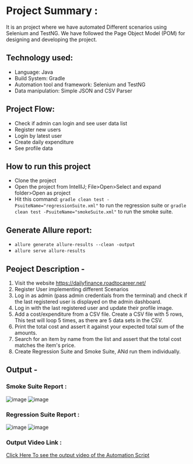 # Project Summary :
It is an project where we have automated Different scenarios using Selenium and TestNG. We have followed the Page Object Model (POM) for designing and developing the project.
## Technology used:
- Language: Java
- Build System: Gradle
- Automation tool and framework: Selenium and TestNG
- Data manipulation: Simple JSON and CSV Parser
## Project Flow:
- Check if admin can login and see user data list
- Register new users
- Login by latest user
- Create daily expenditure
- See profile data
## How to run this project
- Clone the project
- Open the project from IntellIJ; File>Open>Select and expand folder>Open as project
- Hit this command: `gradle clean test -PsuiteName="regressionSuite.xml"` to run the regression suite or `gradle clean test -PsuiteName="smokeSuite.xml"` to run the smoke suite.
## Generate Allure report:

- ``` allure generate allure-results --clean -output ``` 
-   ``` allure serve allure-results ```

## Peoject Description -

1. Visit the website https://dailyfinance.roadtocareer.net/
2. Register User implementing different Scenarios
3. Log in as admin (pass admin credentials from the terminal) and check if the last registered user is displayed on the admin dashboard. 
4. Log in with the last registered user and update their profile image.
5. Add a cost/expenditure from a CSV file. Create a CSV file with 5 rows, This test will loop 5 times, as there are 5 data sets in the CSV.
6. Print the total cost and assert it against your expected total sum of the amounts.
7. Search for an item by name from the list and assert that the total cost matches the item's price.
8. Create Regression Suite and Smoke Suite, ANd run them individually.

## Output -
### Smoke Suite Report :
   ![image](https://github.com/user-attachments/assets/aaf94f53-9ab5-478d-9955-f45074e47f94)
   ![image](https://github.com/user-attachments/assets/3b653c79-2728-41b8-b94b-49fab66e3177)


 ### Regression Suite Report :
   ![image](https://github.com/user-attachments/assets/484d1787-8931-41cb-9185-361d964a0afb)
   ![image](https://github.com/user-attachments/assets/0cc03e69-7faf-4443-b89e-01d7a0875248)


### Output Video Link :
[Click Here To see the output video of the Automation Script ](https://drive.google.com/file/d/1xesSLvLT_5Tq_V3M8YBLm_GGHAMxOVBx/view?usp=sharing)
    
